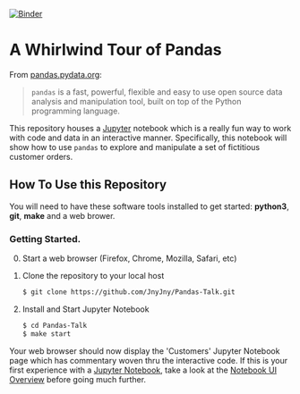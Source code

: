 [![Binder](https://mybinder.org/badge_logo.svg)](https://mybinder.org/v2/gh/JnyJny/Pandas-Talk/master?filepath=Customer.ipynb)

# A Whirlwind Tour of Pandas 

From [pandas.pydata.org](0):

> `pandas` is a fast, powerful, flexible and easy to use open source
> data analysis and manipulation tool, built on top of the Python
> programming language.

This repository houses a [Jupyter](1) notebook which is a really fun
way to work with code and data in an interactive manner. Specifically,
this notebook will show how to use `pandas` to explore and manipulate
a set of fictitious customer orders.

## How To Use this Repository

You will need to have these software tools installed to get started:
**python3**, **git**, **make** and a web brower.

### Getting Started.

0. Start a web browser (Firefox, Chrome, Mozilla, Safari, etc)

1. Clone the repository to your local host
   ```bash
   $ git clone https://github.com/JnyJny/Pandas-Talk.git
   ```
   
2. Install and Start Jupyter Notebook
   ```bash
   $ cd Pandas-Talk
   $ make start
   ```

Your web browser should now display the 'Customers' Jupyter Notebook
page which has commentary woven thru the interactive code.  If this is
your first experience with a [Jupyter Notebook](1), take a look at
the [Notebook UI Overview](2) before going much further. 


[0]: https://pandas.pydata.org
[1]: https://jupyter.org
[2]: https://nbviewer.jupyter.org/github/jupyter/notebook/blob/master/docs/source/examples/Notebook/Notebook%20Basics.ipynb#Overview-of-the-Notebook-UI
